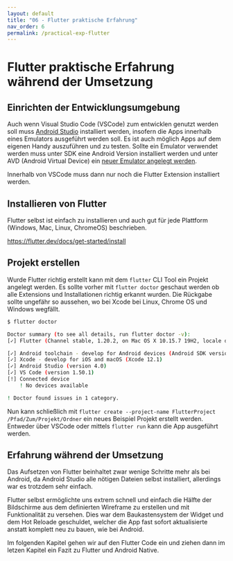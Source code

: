 ```yaml
---
layout: default
title: "06 - Flutter praktische Erfahrung" 
nav_order: 6
permalink: /practical-exp-flutter
---
```


# Flutter praktische Erfahrung während der Umsetzung

## Einrichten der Entwicklungsumgebung

Auch wenn Visual Studio Code (VSCode) zum entwicklen genutzt werden soll muss [Android Studio](https://developer.android.com/studio?gclid=CjwKCAiA-f78BRBbEiwATKRRBJ4Bq97NLtiLXUfZ_E4JoTfQAjIMsH6AWsRzuxRXrkcrzL-pYnKHhRoCm24QAvD_BwE&gclsrc=aw.ds) installiert werden, insofern die Apps innerhalb eines Emulators ausgeführt werden soll.
Es ist auch möglich Apps auf dem eigenen Handy auszuführen und zu testen.
Sollte ein Emulator verwendet werden muss unter SDK eine Android Version installiert werden und unter AVD (Android Virtual Device) ein [neuer Emulator angelegt werden](https://developer.android.com/studio/run/managing-avds).

Innerhalb von VSCode muss dann nur noch die Flutter Extension installiert werden.

## Installieren von Flutter

Flutter selbst ist einfach zu installieren und auch gut für jede Plattform (Windows, Mac, Linux, ChromeOS) beschrieben.

https://flutter.dev/docs/get-started/install

## Projekt erstellen

Wurde Flutter richtig erstellt kann mit dem `flutter` CLI Tool ein Projekt angelegt werden.
Es sollte vorher mit `flutter doctor` geschaut werden ob alle Extensions und Installationen richtig erkannt wurden. Die Rückgabe sollte ungefähr so aussehen, wo bei Xcode bei Linux, Chrome OS und Windows wegfällt.

```bash
$ flutter doctor

Doctor summary (to see all details, run flutter doctor -v):
[✓] Flutter (Channel stable, 1.20.2, on Mac OS X 10.15.7 19H2, locale de-DE)

[✓] Android toolchain - develop for Android devices (Android SDK version 29.0.3)
[✓] Xcode - develop for iOS and macOS (Xcode 12.1)
[✓] Android Studio (version 4.0)
[✓] VS Code (version 1.50.1)
[!] Connected device
    ! No devices available

! Doctor found issues in 1 category.
```

Nun kann schließlich mit `flutter create --project-name FlutterProject /Pfad/Zum/Projekt/Ordner` ein neues Beispiel Projekt erstellt werden.
Entweder über VSCode oder mittels `flutter run` kann die App ausgeführt werden.

## Erfahrung während der Umsetzung

Das Aufsetzen von Flutter beinhaltet zwar wenige Schritte mehr als bei Android, da Android Studio alle nötigen Dateien selbst installiert, allerdings war es trotzdem sehr einfach.

Flutter selbst ermöglichte uns extrem schnell und einfach die Hälfte der Bildschirme aus dem definierten Wireframe zu erstellen und mit Funktionalität zu versehen.
Dies war dem Baukastensystem der Widget und dem Hot Reloade geschuldet, welcher die App fast sofort aktualisierte anstatt komplett neu zu bauen, wie bei Android.

Im folgenden Kapitel gehen wir auf den Flutter Code ein und ziehen dann im letzen Kapitel ein Fazit zu Flutter und Android Native.